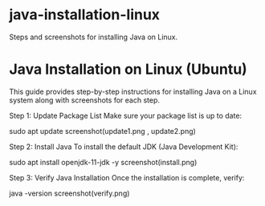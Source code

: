 # java-installation-linux
Steps and screenshots for installing Java on Linux.
# Java Installation on Linux (Ubuntu)

This guide provides step-by-step instructions for installing Java on a Linux system along with screenshots for each step.

Step 1: Update Package List
Make sure your package list is up to date:

sudo apt update
screenshot(update1.png , update2.png)

Step 2: Install Java
To install the default JDK (Java Development Kit):

sudo apt install openjdk-11-jdk -y
screenshot(install.png)

Step 3: Verify Java Installation
Once the installation is complete, verify:

java -version
screenshot(verify.png)


